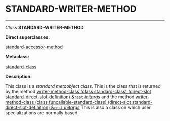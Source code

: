 STANDARD-WRITER-METHOD
======================

------------------------------------------------------------------------

*Class* **STANDARD-WRITER-METHOD**

**Direct superclasses:**

[standard-accessor-method](/docs/meta-object-protocol/class-standard-accessor-method)

**Metaclass:**

[standard-class](/docs/meta-object-protocol/class-standard-class)

**Description:**

This class is a *standard metaobject class*. This is the class that is returned by the method [writer-method-class (class standard-class) (direct-slot standard-direct-slot-definition) &`rest` *initargs*](/docs/meta-object-protocol/writer-method-class-standard-class-standard-direct-slot-definition) and the method [writer-method-class (class funcallable-standard-class) (direct-slot standard-direct-slot-definition) &`rest` *initargs*](/docs/meta-object-protocol/writer-method-class-funcallable-standard-class-standard-direct-slot-definition) This is also a class on which user specializations are normally based.

